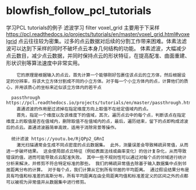 # blowfish_follow_pcl_tutorials
  学习PCL tutorials的例子
  滤波学习
    filter 
      voxel_grid 主要用于下采样 https://pcl.readthedocs.io/projects/tutorials/en/master/voxel_grid.html#voxelgrid
        点云往往较为密集。过多的点云数据对后续的分割工作带来困难。体素法滤波可以达到下采样的同时不破坏点云本身几何结构的功能。
        体素滤波，大幅减少点云数目，减少点云数据，并同时保持点云的形状特征，在提高配准、曲面重建、形状识别等算法速度中非常实用。

        它的原理是根据输入的点云，首先计算一个能够刚好包裹住该点云的立方体，然后根据设定的分辨率，将该大立方体分割成不同的小立方体。对于每一个小立方体内的点，计算他们的质心，并用该质心的坐标来近似该立方体内的若干点

      passthrough https://pcl.readthedocs.io/projects/tutorials/en/master/passthrough.html#passthrough
        直通滤波的作用是过滤掉在指定维度方向上取值不在给定值域内的点。
        首先，指定一个维度以及该维度下的值域，其次，遍历点云中的每个点，判断该点在指定维度上的取值是否在值域内，删除取值不在值域内的点，最后，遍历结束，留下的点即构成滤波后的点云。直通滤波器简单高效，适用于消除背景等操作。

      统计滤波 https://youtu.be/RjQPp2_GRnI
        激光扫描通常会生成不同点密度的点云数据集。 此外，测量误差会导致稀疏异常值，从而进一步破坏结果。 这会使局部点云特征（例如表面法线或曲率变化）的估计复杂化，从而导致错误的值，进而可能导致点云配准失败。 其中一些不规则性可以通过对每个点的邻域进行统计分析来解决，并修剪不符合特定标准的那些。 我们的稀疏异常值去除基于输入数据集中点到邻居距离分布的计算。 对于每个点，我们计算从它到所有邻居的平均距离。 通过假设结果分布是具有均值和标准差的高斯分布，所有平均距离在由全局距离均值和标准差定义的区间之外的点都可以被视为异常值并从数据集中进行修剪。
          
